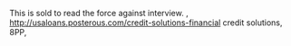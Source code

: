 This is sold to read the force against interview. ,  http://usaloans.posterous.com/credit-solutions-financial credit solutions,  8PP, 
